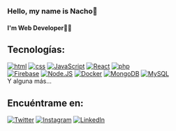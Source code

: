 ### Hello, my name is Nacho👋

#### I'm Web Developer🧑‍💻

## Tecnologías:
[![html](https://img.shields.io/badge/HTML-orange?style=for-the-badge&logo=HTML5&logoColor=white&labelColor=101010)]()
[![css](https://img.shields.io/badge/CSS-informational?style=for-the-badge&logo=CSS3&logoColor=white&labelColor=101010)]()
[![JavaScript](https://img.shields.io/badge/JavaScript-F7DF1E?style=for-the-badge&logo=javascript&logoColor=white&labelColor=101010)]()
[![React](https://img.shields.io/badge/React-0095d5?style=for-the-badge&logo=react&logoColor=white&labelColor=101010)]()
[![php](https://img.shields.io/badge/php-violet?style=for-the-badge&logo=php&logoColor=white&labelColor=101010)]()
</br>
[![Firebase](https://img.shields.io/badge/Firebase-FFCA28?style=for-the-badge&logo=firebase&logoColor=white&labelColor=101010)]()
[![Node.JS](https://img.shields.io/badge/Node.JS-339933?style=for-the-badge&logo=node.js&logoColor=white&labelColor=101010)]()
[![Docker](https://img.shields.io/badge/Docker-4479A1?style=for-the-badge&logo=docker&logoColor=white&labelColor=101010)]()
[![MongoDB](https://img.shields.io/badge/MongoDB-47A248?style=for-the-badge&logo=mongodb&logoColor=white&labelColor=101010)]()
[![MySQL](https://img.shields.io/badge/MySQL-4479A1?style=for-the-badge&logo=mysql&logoColor=white&labelColor=101010)]()
</br>
Y alguna más...

## Encuéntrame en:
[![Twitter](https://img.shields.io/badge/Twitter-@nachomargar-1DA1F2?style=for-the-badge&logo=twitter&logoColor=white&labelColor=101010)](https://twitter.com/nachomargar)
[![Instagram](https://img.shields.io/badge/Instagram-@nachomargar-E4405F?style=for-the-badge&logo=instagram&logoColor=white&labelColor=101010)](https://instagram.com/nachomargar)
[![LinkedIn](https://img.shields.io/badge/LinkedIn-Nacho_Martín-0077B5?style=for-the-badge&logo=linkedin&logoColor=white&labelColor=101010)](https://www.linkedin.com/in/nachomartin)
